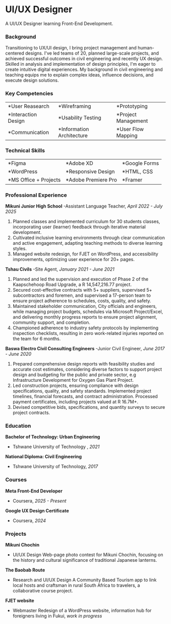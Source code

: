 # UI/UX Designer
A UI/UX Designer learning Front-End Development.

### Background
Transitioning to UX/UI design, I bring project management and human-centered designs. I've led teams of 20, planned large-scale projects, and achieved successful outcomes in civil engineering and recently UX design. Skilled in analysis and implementation of design principles, I'm eager to create intuitive digital experiences. My background in civil engineering and teaching equips me to explain complex ideas, influence decisions, and execute design solutions.


### Key Competencies
|               |               |               |
| :-------------| :-------------| :-------------|
|*User Reasearch|*Wireframing   |*Prototyping   |
|*Interaction Design |*Usability Testing   |*Project Management  |
|*Communication |*Information Architecture   |*User Flow Mapping  |


### Technical Skills
|               |               |               |
| :-------------| :-------------| :-------------|
|*Figma|*Adobe XD   |*Google Forms   |
|*WordPress  |*Responsive Design |*HTML, CSS  |
|*MS Office + Projects |*Adobe Premiere Pro   |*Framer  |


### Professional Experience 
**Mikuni Junior High School**
-Assistant Language Teacher, *April 2022 - July 2025*
1. Planned classes and implemented curriculum for 30 students classes, incorporating user (learner) feedback through iterative material development.
2. Cultivated inclusive learning environments through clear communication and active engagement, adapting teaching methods to diverse learning styles. 
3. Managed website redesign, for FJET on WordPress, and accessibility improvements, optimizing user experience for 20+ pages.
   

**Tshau Civils**
-Site Agent, *January 2021 - June 2021*
1. Planned and led the supervision and execution of Phase 2 of the Kaapschehoop Road Upgrade, a R 14,547,216.77 project. 
2. Secured cost-effective contracts with 5+ suppliers, supervised 5+ subcontractors and foremen, and supervised a 17-person team to ensure project adherence to schedules, costs, quality, and safety.
3. Maintained stakeholder communication, City officials and engineers, while managing project budgets, schedules via Microsoft Project/Excel, and delivering monthly progress reports to ensure project alignment, community support, and completion.
4. Championed adherence to industry safety protocols by implementing inspection checklists, resulting in zero work-related injuries reported on the team for 6 months.
   

**Baswa Electro Civil Consulting Engineers**
-Junior Civil Engineer, *June 2017 - June 2020*
1. Prepared comprehensive design reports with feasibility studies and accurate cost estimates, considering diverse factors to support project design and budgeting for the public and private sector, e.g Infrastructure Development for Oxygen Gas Plant Project.
2. Led construction projects, ensuring compliance with design specifications, quality, and safety standards. Implemented project timelines, financial forecasts, and contract administration. Processed payment certificates, including projects valued at R 16.7M+.
3. Devised competitive bids, specifications, and quantity surveys to secure project contracts.


### Education
**Bachelor of Technology: Urban  Engineering**
- Tshwane University of Technology , *2021*
  
**National Diploma: Civil Engineering**
- Tshwane University of Technology, *2017*
  

### Courses
**Meta Front-End Developer**
- Coursera, *2025 - Present*
  
**Google UX Design Certificate**
- Coursera, *2024*



### Projects
**Mikuni Chochin**
- UI/UX Design 
Web-page photo contest for Mikuni Chochin, focusing on the history and cultural significance of traditional Japanese lanterns.

**The Baobab Route**
- Research and UI/UX Design 
A Community Based Tourism app to link local hosts and craftsman in rural South Africa to travelers, a collaborative course project.

**FJET website**
- Webmaster
Redesign of a WordPress website, information hub for foreigners living in Fukui, *work in progress*




